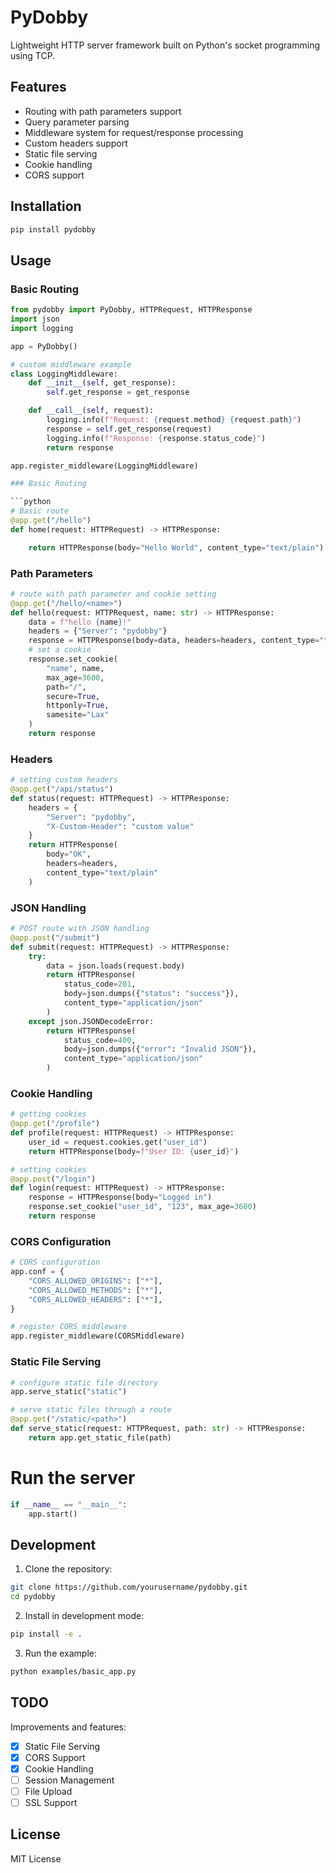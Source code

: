 # PyDobby

Lightweight HTTP server framework built on Python's socket programming using TCP.

## Features

- Routing with path parameters support
- Query parameter parsing
- Middleware system for request/response processing
- Custom headers support
- Static file serving
- Cookie handling
- CORS support


## Installation

```bash
pip install pydobby
```

## Usage

### Basic Routing

```python
from pydobby import PyDobby, HTTPRequest, HTTPResponse
import json
import logging

app = PyDobby()

# custom middleware example
class LoggingMiddleware:
    def __init__(self, get_response):
        self.get_response = get_response

    def __call__(self, request):
        logging.info(f"Request: {request.method} {request.path}")
        response = self.get_response(request)
        logging.info(f"Response: {response.status_code}")
        return response

app.register_middleware(LoggingMiddleware)

### Basic Routing

```python
# Basic route
@app.get("/hello")
def home(request: HTTPRequest) -> HTTPResponse:

    return HTTPResponse(body="Hello World", content_type="text/plain")
```

### Path Parameters

```python
# route with path parameter and cookie setting
@app.get("/hello/<name>")
def hello(request: HTTPRequest, name: str) -> HTTPResponse:
    data = f"hello {name}!"
    headers = {"Server": "pydobby"}
    response = HTTPResponse(body=data, headers=headers, content_type="text/plain")
    # set a cookie
    response.set_cookie(
        "name", name,
        max_age=3600,
        path="/",
        secure=True,
        httponly=True,
        samesite="Lax"
    )
    return response
```

### Headers

```python
# setting custom headers
@app.get("/api/status")
def status(request: HTTPRequest) -> HTTPResponse:
    headers = {
        "Server": "pydobby",
        "X-Custom-Header": "custom value"
    }
    return HTTPResponse(
        body="OK",
        headers=headers,
        content_type="text/plain"
    )
```

### JSON Handling

```python
# POST route with JSON handling
@app.post("/submit")
def submit(request: HTTPRequest) -> HTTPResponse:
    try:
        data = json.loads(request.body)
        return HTTPResponse(
            status_code=201,
            body=json.dumps({"status": "success"}),
            content_type="application/json"
        )
    except json.JSONDecodeError:
        return HTTPResponse(
            status_code=400,
            body=json.dumps({"error": "Invalid JSON"}),
            content_type="application/json"
        )
```

### Cookie Handling

```python
# getting cookies
@app.get("/profile")
def profile(request: HTTPRequest) -> HTTPResponse:
    user_id = request.cookies.get("user_id")
    return HTTPResponse(body=f"User ID: {user_id}")

# setting cookies
@app.post("/login")
def login(request: HTTPRequest) -> HTTPResponse:
    response = HTTPResponse(body="Logged in")
    response.set_cookie("user_id", "123", max_age=3600)
    return response
```

### CORS Configuration

```python
# CORS configuration
app.conf = {
    "CORS_ALLOWED_ORIGINS": ["*"],
    "CORS_ALLOWED_METHODS": ["*"],
    "CORS_ALLOWED_HEADERS": ["*"],
}

# register CORS middleware
app.register_middleware(CORSMiddleware)
```

### Static File Serving

```python
# configure static file directory
app.serve_static("static")

# serve static files through a route
@app.get("/static/<path>")
def serve_static(request: HTTPRequest, path: str) -> HTTPResponse:
    return app.get_static_file(path)
```


# Run the server

```python
if __name__ == "__main__":
    app.start()
```

## Development

1. Clone the repository:
```bash
git clone https://github.com/yourusername/pydobby.git
cd pydobby
```

2. Install in development mode:
```bash
pip install -e .
```

3. Run the example:
```bash
python examples/basic_app.py
```


## TODO

Improvements and features:

- [x] Static File Serving
- [x] CORS Support
- [x] Cookie Handling
- [ ] Session Management
- [ ] File Upload
- [ ] SSL Support

## License

MIT License
